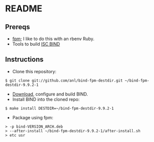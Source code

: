 # README

## Prereqs

* [fpm](https://github.com/jordansissel/fpm/); I like to do this with an rbenv
Ruby.
* Tools to build [ISC BIND](https://www.isc.org/software/bind)

## Instructions

* Clone this repository:

`$ git clone git://github.com/anl/bind-fpm-destdir.git ~/bind-fpm-destdir-9.9.2-1`

* [Download](https://www.isc.org/software/bind), configure and build BIND.
* Install BIND into the cloned repo:

`$ make install DESTDIR=~/bind-fpm-destdir-9.9.2-1`


* Package using fpm:

```$ fpm -s dir -t deb -n bind -v 9.9.2-1 -C ~/bind-fpm-destdir-9.9.2-1
> -p bind-VERSION_ARCH.deb
> --after-install ~/bind-fpm-destdir-9.9.2-1/after-install.sh
> etc usr
```
